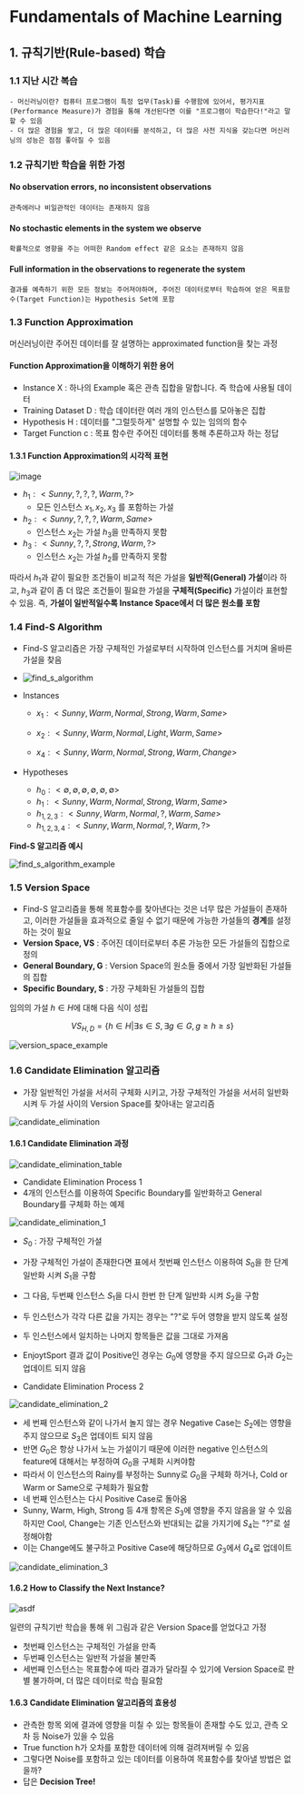 # Fundamentals of Machine Learning

## 1. 규칙기반(Rule-based) 학습


### 1.1 지난 시간 복습
    - 머신러닝이란? 컴퓨터 프로그램이 특정 업무(Task)를 수행함에 있어서, 평가지표(Performance Measure)가 경험을 통해 개선된다면 이를 "프로그램이 학습한다!"라고 말할 수 있음
    - 더 많은 경험을 쌓고, 더 많은 데이터를 분석하고, 더 많은 사전 지식을 갖는다면 머신러닝의 성능은 점점 좋아질 수 있음


### 1.2 규칙기반 학습을 위한 가정
#### No observation errors, no inconsistent observations
    관측에러나 비일관적인 데이터는 존재하지 않음 
#### No stochastic elements in the system we observe
    확률적으로 영향을 주는 어떠한 Random effect 같은 요소는 존재하지 않음
#### Full information in the observations to regenerate the system
    결과를 예측하기 위한 모든 정보는 주어져야하며, 주어진 데이터로부터 학습하여 얻은 목표함수(Target Function)는 Hypothesis Set에 포함 


### 1.3 Function Approximation
머신러닝이란 주어진 데이터를 잘 설명하는 approximated function을 찾는 과정

#### **Function Approximation을 이해하기 위한 용어**
- Instance X : 하나의 Example 혹은 관측 집합을 말합니다. 즉 학습에 사용될 데이터
- Training Dataset D : 학습 데이터란 여러 개의 인스턴스를 모아놓은 집합
- Hypothesis H : 데이터를 "그럴듯하게" 설명할 수 있는 임의의 함수
- Target Function c : 목표 함수란 주어진 데이터를 통해 추론하고자 하는 정답


#### 1.3.1 Function Approximation의 시각적 표현

 
![image](./1_function_approximation.png)

- $h_1 : <Sunny, ?, ?,    ?  , Warm,  ?  >$ 
  - 모든 인스턴스 $x_1, x_2, x_3$ 를 포함하는 가설 
- $h_2 : <Sunny, ?, ?,    ?  , Warm, Same>$
  - 인스턴스 $x_2$는 가설 $h_3$을 만족하지 못함 
- $h_3 : <Sunny, ?, ?, Strong, Warm,  ?  >$
  - 인스턴스 $x_2$는 가설 $h_2$를 만족하지 못함

따라서 $h_1$과 같이 필요한 조건들이 비교적 적은 가설을 **일반적(General) 가설**이라 하고, $h_3$과 같이 좀 더 많은 조건들이 필요한 가설을 **구체적(Specific)** 가설이라 표현할 수 있음. 즉, **가설이 일반적일수록 Instance Space에서 더 많은 원소를 포함**


### 1.4 Find-S Algorithm
- Find-S 알고리즘은 가장 구체적인 가설로부터 시작하여 인스턴스를 거치며 올바른 가설을 찾음 

- ![find_s_algorithm](2_find_s_algorithm.png)

- Instances
  - $x_1 : <Sunny, Warm, Normal, Strong, Warm, Same>$

  - $x_2 : <Sunny, Warm, Normal, Light, Warm, Same>$

  - $x_4 : <Sunny, Warm, Normal, Strong, Warm, Change>$

- Hypotheses
  - $h_0 : < ∅,∅,∅,∅,∅,∅ >$
  - $h_1 : <Sunny, Warm, Normal, Strong, Warm, Same>$
  - $h_{1,2,3} : <Sunny, Warm, Normal, ?, Warm, Same>$
  - $h_{1,2,3,4} : <Sunny, Warm, Normal, ?, Warm, ?>$


**Find-S 알고리즘 예시**

![find_s_algorithm_example](3_find_s_algorithm_example.png)


### 1.5 Version Space
- Find-S 알고리즘을 통해 목표함수를 찾아낸다는 것은 너무 많은 가설들이 존재하고, 이러한 가설들을 효과적으로 줄일 수 없기 때문에 가능한 가설들의 **경계**를 설정하는 것이 필요
- **Version Space, VS** : 주어진 데이터로부터 추론 가능한 모든 가설들의 집합으로 정의 
- **General Boundary, G** : Version Space의 원소들 중에서 가장 일반화된 가설들의 집합
- **Specific Boundary, S** : 가장 구체화된 가설들의 집합 

임의의 가설 $h \in H$에 대해 다음 식이 성립

$$VS_{H,D} =\{h \in H \vert \exists s \in S,\exists g \in G ,g \geq h \geq s\}$$


![version_space_example](4_version_space_exam.png)


### 1.6 Candidate Elimination 알고리즘
- 가장 일반적인 가설을 서서히 구체화 시키고, 가장 구체적인 가설을 서서히 일반화시켜 두 가설 사이의 Version Space를 찾아내는 알고리즘

![candidate_elimination](5_candidate_elimination.png)
    

#### 1.6.1 Candidate Elimination 과정 

![candidate_elimination_table](6_candidate_elimination_table.png)

- Candidate Elimination Process 1
- 4개의 인스턴스를 이용하여 Specific Boundary를 일반화하고 General Boundary를 구체화 하는 예제 

![candidate_elimination_1](6_candidate_elimination_1.png)

- $S_0$ : 가장 구체적인 가설
- 가장 구체적인 가설이 존재한다면 표에서 첫번째 인스턴스 이용하여 $S_0$을 한 단계 일반화 시켜 $S_1$을 구함 
- 그 다음, 두번째 인스턴스 $S_1$을 다시 한번 한 단계 일반화 시켜 $S_2$을 구함 
- 두 인스턴스가 각각 다른 값을 가지는 경우는 "?"로 두어 영향을 받지 않도록 설정
- 두 인스턴스에서 일치하는 나머지 항목들은 값을 그대로 가져옴
- EnjoytSport 결과 값이 Positive인 경우는 $G_0$에 영향을 주지 않으므로 $G_1$과 $G_2$는 업데이트 되지 않음 


- Candidate Elimination Process 2

![candidate_elimination_2](6_candidate_elimination_2.png)

- 세 번째 인스턴스와 같이 나가서 놀지 않는 경우 Negative Case는 $S_2$에는 영향을 주지 않으므로 $S_3$은 업데이트 되지 않음 
- 반면 $G_0$은 항상 나가서 노는 가설이기 때문에 이러한 negative 인스턴스의 feature에 대해서는 부정하여 $G_0$을 구체화 시켜야함 
- 따라서 이 인스턴스의 Rainy를 부정하는 Sunny로 $G_0$을 구체화 하거나, Cold or Warm or Same으로 구체화가 필요함 
- 네 번째 인스턴스는 다시 Positive Case로 돌아옴
- Sunny, Warm, High, Strong 등 4개 항목은 $S_3$에 영향을 주지 않음을 알 수 있음 하지만 Cool, Change는 기존 인스턴스와 반대되는 값을 가지기에 $S_4$는 "?"로 설정해야함
- 이는 Change에도 불구하고 Positive Case에 해당하므로 $G_3$에서 $G_4$로 업데이트 


![candidate_elimination_3](6_candidate_elimination_3.png)


#### 1.6.2 How to Classify the Next Instance?

![asdf](6_asdf.png)

일련의 규칙기반 학습을 통해 위 그림과 같은 Version Space를 얻었다고 가정
- 첫번째 인스턴스는 구체적인 가설을 만족
- 두번째 인스턴스는 일반적 가설을 불만족 
- 세번째 인스턴스는 목표함수에 따라 결과가 달라질 수 있기에 Version Space로 판별 불가하며, 더 많은 데이터로 학습 필요함 

#### 1.6.3 Candidate Elimination 알고리즘의 효용성

- 관측한 항목 외에 결과에 영향을 미칠 수 있는 항목들이 존재할 수도 있고, 관측 오차 등 Noise가 있을 수 있음
- True function h가 오차를 포함한 데이터에 의해 걸려져버릴 수 있음 
- 그렇다면 Noise를 포함하고 있는 데이터를 이용하여 목표함수를 찾아낼 방법은 없을까?
- 답은 **Decision Tree!**

